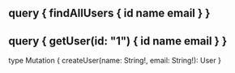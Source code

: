 query {
  findAllUsers {
    id
    name
    email
  }
}
------------------------
query {
  getUser(id: "1") {
    id
    name
    email
  }
}
-------------------------
type Mutation {
  createUser(name: String!, email: String!): User
}
